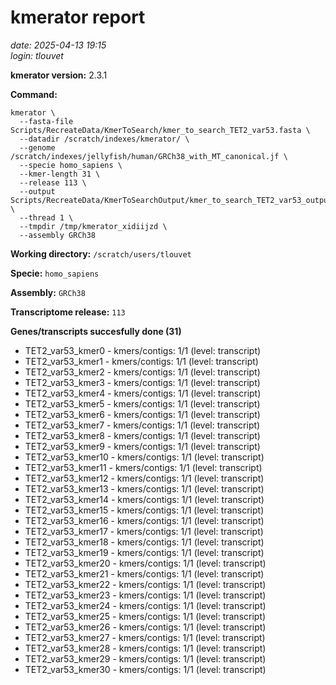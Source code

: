 # kmerator report
*date: 2025-04-13 19:15*  
*login: tlouvet*

**kmerator version:** 2.3.1

**Command:**

```
kmerator \
  --fasta-file Scripts/RecreateData/KmerToSearch/kmer_to_search_TET2_var53.fasta \
  --datadir /scratch/indexes/kmerator/ \
  --genome /scratch/indexes/jellyfish/human/GRCh38_with_MT_canonical.jf \
  --specie homo_sapiens \
  --kmer-length 31 \
  --release 113 \
  --output Scripts/RecreateData/KmerToSearchOutput/kmer_to_search_TET2_var53_output \
  --thread 1 \
  --tmpdir /tmp/kmerator_xidiijzd \
  --assembly GRCh38
```

**Working directory:** `/scratch/users/tlouvet`

**Specie:** `homo_sapiens`

**Assembly:** `GRCh38`

**Transcriptome release:** `113`

**Genes/transcripts succesfully done (31)**

- TET2_var53_kmer0 - kmers/contigs: 1/1 (level: transcript)
- TET2_var53_kmer1 - kmers/contigs: 1/1 (level: transcript)
- TET2_var53_kmer2 - kmers/contigs: 1/1 (level: transcript)
- TET2_var53_kmer3 - kmers/contigs: 1/1 (level: transcript)
- TET2_var53_kmer4 - kmers/contigs: 1/1 (level: transcript)
- TET2_var53_kmer5 - kmers/contigs: 1/1 (level: transcript)
- TET2_var53_kmer6 - kmers/contigs: 1/1 (level: transcript)
- TET2_var53_kmer7 - kmers/contigs: 1/1 (level: transcript)
- TET2_var53_kmer8 - kmers/contigs: 1/1 (level: transcript)
- TET2_var53_kmer9 - kmers/contigs: 1/1 (level: transcript)
- TET2_var53_kmer10 - kmers/contigs: 1/1 (level: transcript)
- TET2_var53_kmer11 - kmers/contigs: 1/1 (level: transcript)
- TET2_var53_kmer12 - kmers/contigs: 1/1 (level: transcript)
- TET2_var53_kmer13 - kmers/contigs: 1/1 (level: transcript)
- TET2_var53_kmer14 - kmers/contigs: 1/1 (level: transcript)
- TET2_var53_kmer15 - kmers/contigs: 1/1 (level: transcript)
- TET2_var53_kmer16 - kmers/contigs: 1/1 (level: transcript)
- TET2_var53_kmer17 - kmers/contigs: 1/1 (level: transcript)
- TET2_var53_kmer18 - kmers/contigs: 1/1 (level: transcript)
- TET2_var53_kmer19 - kmers/contigs: 1/1 (level: transcript)
- TET2_var53_kmer20 - kmers/contigs: 1/1 (level: transcript)
- TET2_var53_kmer21 - kmers/contigs: 1/1 (level: transcript)
- TET2_var53_kmer22 - kmers/contigs: 1/1 (level: transcript)
- TET2_var53_kmer23 - kmers/contigs: 1/1 (level: transcript)
- TET2_var53_kmer24 - kmers/contigs: 1/1 (level: transcript)
- TET2_var53_kmer25 - kmers/contigs: 1/1 (level: transcript)
- TET2_var53_kmer26 - kmers/contigs: 1/1 (level: transcript)
- TET2_var53_kmer27 - kmers/contigs: 1/1 (level: transcript)
- TET2_var53_kmer28 - kmers/contigs: 1/1 (level: transcript)
- TET2_var53_kmer29 - kmers/contigs: 1/1 (level: transcript)
- TET2_var53_kmer30 - kmers/contigs: 1/1 (level: transcript)
